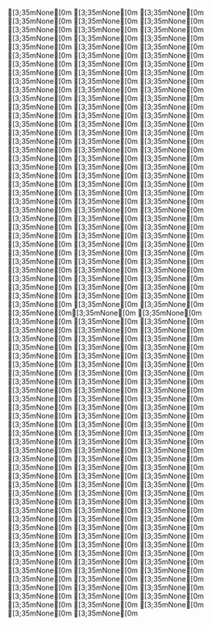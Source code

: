 [3;35mNone[0m
[3;35mNone[0m
[3;35mNone[0m
[3;35mNone[0m
[3;35mNone[0m
[3;35mNone[0m
[3;35mNone[0m
[3;35mNone[0m
[3;35mNone[0m
[3;35mNone[0m
[3;35mNone[0m
[3;35mNone[0m
[3;35mNone[0m
[3;35mNone[0m
[3;35mNone[0m
[3;35mNone[0m
[3;35mNone[0m
[3;35mNone[0m
[3;35mNone[0m
[3;35mNone[0m
[3;35mNone[0m
[3;35mNone[0m
[3;35mNone[0m
[3;35mNone[0m
[3;35mNone[0m
[3;35mNone[0m
[3;35mNone[0m
[3;35mNone[0m
[3;35mNone[0m
[3;35mNone[0m
[3;35mNone[0m
[3;35mNone[0m
[3;35mNone[0m
[3;35mNone[0m
[3;35mNone[0m
[3;35mNone[0m
[3;35mNone[0m
[3;35mNone[0m
[3;35mNone[0m
[3;35mNone[0m
[3;35mNone[0m
[3;35mNone[0m
[3;35mNone[0m
[3;35mNone[0m
[3;35mNone[0m
[3;35mNone[0m
[3;35mNone[0m
[3;35mNone[0m
[3;35mNone[0m
[3;35mNone[0m
[3;35mNone[0m
[3;35mNone[0m
[3;35mNone[0m
[3;35mNone[0m
[3;35mNone[0m
[3;35mNone[0m
[3;35mNone[0m
[3;35mNone[0m
[3;35mNone[0m
[3;35mNone[0m
[3;35mNone[0m
[3;35mNone[0m
[3;35mNone[0m
[3;35mNone[0m
[3;35mNone[0m
[3;35mNone[0m
[3;35mNone[0m
[3;35mNone[0m
[3;35mNone[0m
[3;35mNone[0m
[3;35mNone[0m
[3;35mNone[0m
[3;35mNone[0m
[3;35mNone[0m
[3;35mNone[0m
[3;35mNone[0m
[3;35mNone[0m
[3;35mNone[0m
[3;35mNone[0m
[3;35mNone[0m
[3;35mNone[0m
[3;35mNone[0m
[3;35mNone[0m
[3;35mNone[0m
[3;35mNone[0m
[3;35mNone[0m
[3;35mNone[0m
[3;35mNone[0m
[3;35mNone[0m
[3;35mNone[0m
[3;35mNone[0m
[3;35mNone[0m
[3;35mNone[0m
[3;35mNone[0m
[3;35mNone[0m
[3;35mNone[0m
[3;35mNone[0m
[3;35mNone[0m
[3;35mNone[0m
[3;35mNone[0m
[3;35mNone[0m
[3;35mNone[0m
[3;35mNone[0m
[3;35mNone[0m
[3;35mNone[0m
[3;35mNone[0m[3;35mNone[0m
[3;35mNone[0m
[3;35mNone[0m
[3;35mNone[0m
[3;35mNone[0m
[3;35mNone[0m
[3;35mNone[0m
[3;35mNone[0m
[3;35mNone[0m
[3;35mNone[0m
[3;35mNone[0m
[3;35mNone[0m
[3;35mNone[0m
[3;35mNone[0m
[3;35mNone[0m
[3;35mNone[0m
[3;35mNone[0m
[3;35mNone[0m
[3;35mNone[0m
[3;35mNone[0m
[3;35mNone[0m
[3;35mNone[0m
[3;35mNone[0m
[3;35mNone[0m
[3;35mNone[0m
[3;35mNone[0m
[3;35mNone[0m
[3;35mNone[0m
[3;35mNone[0m
[3;35mNone[0m
[3;35mNone[0m
[3;35mNone[0m
[3;35mNone[0m
[3;35mNone[0m
[3;35mNone[0m
[3;35mNone[0m
[3;35mNone[0m
[3;35mNone[0m
[3;35mNone[0m
[3;35mNone[0m
[3;35mNone[0m
[3;35mNone[0m
[3;35mNone[0m
[3;35mNone[0m
[3;35mNone[0m
[3;35mNone[0m
[3;35mNone[0m
[3;35mNone[0m
[3;35mNone[0m
[3;35mNone[0m
[3;35mNone[0m
[3;35mNone[0m
[3;35mNone[0m
[3;35mNone[0m
[3;35mNone[0m
[3;35mNone[0m
[3;35mNone[0m
[3;35mNone[0m
[3;35mNone[0m
[3;35mNone[0m
[3;35mNone[0m
[3;35mNone[0m
[3;35mNone[0m
[3;35mNone[0m
[3;35mNone[0m
[3;35mNone[0m
[3;35mNone[0m
[3;35mNone[0m
[3;35mNone[0m
[3;35mNone[0m
[3;35mNone[0m
[3;35mNone[0m
[3;35mNone[0m
[3;35mNone[0m
[3;35mNone[0m
[3;35mNone[0m
[3;35mNone[0m
[3;35mNone[0m
[3;35mNone[0m
[3;35mNone[0m
[3;35mNone[0m
[3;35mNone[0m
[3;35mNone[0m
[3;35mNone[0m
[3;35mNone[0m
[3;35mNone[0m
[3;35mNone[0m
[3;35mNone[0m
[3;35mNone[0m
[3;35mNone[0m
[3;35mNone[0m
[3;35mNone[0m
[3;35mNone[0m
[3;35mNone[0m
[3;35mNone[0m
[3;35mNone[0m
[3;35mNone[0m
[3;35mNone[0m
[3;35mNone[0m
[3;35mNone[0m
[3;35mNone[0m
[3;35mNone[0m
[3;35mNone[0m
[3;35mNone[0m
[3;35mNone[0m
[3;35mNone[0m
